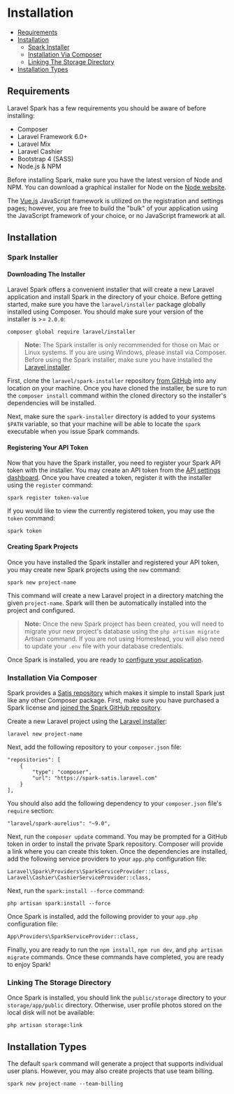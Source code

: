 # Installation

- [Requirements](#requirements)
- [Installation](#installation)
    - [Spark Installer](#spark-installer)
    - [Installation Via Composer](#installation-via-composer)
    - [Linking The Storage Directory](#linking-the-storage-directory)
- [Installation Types](#installation-types)

<a name="requirements"></a>
## Requirements

Laravel Spark has a few requirements you should be aware of before installing:

- Composer
- Laravel Framework 6.0+
- Laravel Mix
- Laravel Cashier
- Bootstrap 4 (SASS)
- Node.js & NPM

Before installing Spark, make sure you have the latest version of Node and NPM. You can download a graphical installer for Node on the [Node website](https://nodejs.org).

The [Vue.js](http://vuejs.org) JavaScript framework is utilized on the registration and settings pages; however, you are free to build the "bulk" of your application using the JavaScript framework of your choice, or no JavaScript framework at all.

<a name="installation"></a>
## Installation

<a name="spark-installer"></a>
### Spark Installer

#### Downloading The Installer

Laravel Spark offers a convenient installer that will create a new Laravel application and install Spark in the directory of your choice. Before getting started, make sure you have the `laravel/installer` package globally installed using Composer. You should make sure your version of the installer is >= `2.0.0`:

    composer global require laravel/installer

> **Note:** The Spark installer is only recommended for those on Mac or Linux systems. If you are using Windows, please install via Composer. Before using the Spark installer, make sure you have installed the [Laravel installer](https://laravel.com/docs/installation#installing-laravel).

First, clone the `laravel/spark-installer` repository [from GitHub](https://github.com/laravel/spark-installer) into any location on your machine. Once you have cloned the installer, be sure to run the `composer install` command within the cloned directory so the installer's dependencies will be installed.

Next, make sure the `spark-installer` directory is added to your systems `$PATH` variable, so that your machine will be able to locate the `spark` executable when you issue Spark commands.

#### Registering Your API Token

Now that you have the Spark installer, you need to register your Spark API token with the installer. You may create an API token from the [API settings dashboard](/settings#/api). Once you have created a token, register it with the installer using the `register` command:

    spark register token-value

If you would like to view the currently registered token, you may use the `token` command:

    spark token

#### Creating Spark Projects

Once you have installed the Spark installer and registered your API token, you may create new Spark projects using the `new` command:

    spark new project-name

This command will create a new Laravel project in a directory matching the given `project-name`. Spark will then be automatically installed into the project and configured.

> **Note:** Once the new Spark project has been created, you will need to migrate your new project's database using the `php artisan migrate` Artisan command. If you are not using Homestead, you will also need to update your `.env` file with your database credentials.

Once Spark is installed, you are ready to [configure your application](/docs/7.0/billing).

<a name="installation-via-composer"></a>
### Installation Via Composer

Spark provides a [Satis repository](https://spark-satis.laravel.com) which makes it simple to install Spark just like any other Composer package. First, make sure you have purchased a Spark license and [joined the Spark GitHub repository](/settings#/github).

Create a new Laravel project using the [Laravel installer](https://laravel.com/docs/installation):

    laravel new project-name

Next, add the following repository to your `composer.json` file:

    "repositories": [
        {
            "type": "composer",
            "url": "https://spark-satis.laravel.com"
        }
    ],

You should also add the following dependency to your `composer.json` file's `require` section:

    "laravel/spark-aurelius": "~9.0",

Next, run the `composer update` command. You may be prompted for a GitHub token in order to install the private Spark repository. Composer will provide a link where you can create this token. Once the dependencies are installed, add the following service providers to your `app.php` configuration file:

    Laravel\Spark\Providers\SparkServiceProvider::class,
    Laravel\Cashier\CashierServiceProvider::class,

Next, run the `spark:install --force` command:

    php artisan spark:install --force

Once Spark is installed, add the following provider to your `app.php` configuration file:

    App\Providers\SparkServiceProvider::class,

Finally, you are ready to run the `npm install`, `npm run dev`, and `php artisan migrate` commands. Once these commands have completed, you are ready to enjoy Spark!

<a name="linking-the-storage-directory"></a>
### Linking The Storage Directory

Once Spark is installed, you should link the `public/storage` directory to your `storage/app/public` directory. Otherwise, user profile photos stored on the local disk will not be available:

    php artisan storage:link

<a name="installation-types"></a>
## Installation Types

The default `spark` command will generate a project that supports individual user plans. However, you may also create projects that use team billing.


    spark new project-name --team-billing

